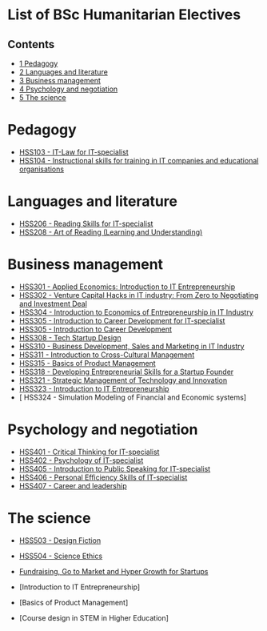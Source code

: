 






List of BSc Humanitarian Electives
==================================






Contents
--------


* [1 Pedagogy](#Pedagogy)
* [2 Languages and literature](#Languages_and_literature)
* [3 Business management](#Business_management)
* [4 Psychology and negotiation](#Psychology_and_negotiation)
* [5 The science](#The_science)



Pedagogy
========


* [HSS103 - IT-Law for IT-specialist](https://eduwiki.innopolis.university/index.php/BSHE:ITLawforIT-specialist)
* [HSS104 - Instructional skills for training in IT companies and educational organisations](https://eduwiki.innopolis.university/index.php/BSHE:InstructionalSkillsForTraining)


Languages and literature
========================


* [HSS206 - Reading Skills for IT-specialist](https://eduwiki.innopolis.university/index.php/BSHE:ReadingSkills)
* [HSS208 - Art of Reading (Learning and Understanding)](https://eduwiki.innopolis.university/index.php/BSTE:_Art_of_Reading_Learning_and_Understanding_)


Business management
===================


* [HSS301 - Applied Economics: Introduction to IT Entrepreneurship](https://eduwiki.innopolis.university/index.php/BSHE:AppliedEconomics)
* [HSS302 - Venture Capital Hacks in IT industry: From Zero to Negotiating and Investment Deal](https://eduwiki.innopolis.university/index.php/BSHE:VentureCapitalHacksInITIndustry)
* [HSS304 - Introduction to Economics of Entrepreneurship in IT Industry](https://eduwiki.innopolis.university/index.php/BSHE:IntroductionToEconomicsOfEntrepreneurship)
* [HSS305 - Introduction to Career Development for IT-specialist](https://eduwiki.innopolis.university/index.php/BSHE:IntroductiontoCareerDevelopmentforIT-specialist)
* [HSS305 - Introduction to Career Development](https://eduwiki.innopolis.university/index.php/BSHE:IntroductionToCareerDevelopment)
* [HSS308 - Tech Startup Design](https://eduwiki.innopolis.university/index.php/BSHE:TechStartuDesign)
* [HSS310 - Business Development, Sales and Marketing in IT Industry](https://eduwiki.innopolis.university/index.php/BSHE:BusinessDevelopmentSalesAndMarketinginITIndustry)
* [HSS311 - Introduction to Cross-Cultural Management](https://eduwiki.innopolis.university/index.php/BSHE:IntroductionToCross-CulturalManagement)
* [HSS315 - Basics of Product Management](https://eduwiki.innopolis.university/index.php/BSHE:BasicsOfProductManagement)
* [HSS318 - Developing Entrepreneurial Skills for a Startup Founder](https://eduwiki.innopolis.university/index.php/BSHE:_Developing_Entrepreneurial_Skills_for_a_Startup_Founder)
* [HSS321 - Strategic Management of Technology and Innovation](https://eduwiki.innopolis.university/index.php/BSHE:StrategicManagementOfTechnologyAndInnovation)
* [HSS323 - Introduction to IT Entrepreneurship](https://eduwiki.innopolis.university/index.php/BSHE:_Introduction_to_IT_Entrepreneurship)
* [ HSS324 - Simulation Modeling of Financial and Economic systems]


Psychology and negotiation
==========================


* [HSS401 - Critical Thinking for IT-specialist](https://eduwiki.innopolis.university/index.php/BSHE:CriticalThinking)
* [HSS402 - Psychology of IT-specialist](https://eduwiki.innopolis.university/index.php/BSHE:Psychology)
* [HSS405 - Introduction to Public Speaking for IT-specialist](https://eduwiki.innopolis.university/index.php/BSHE:IntroductionToPublicSpeaking)
* [HSS406 - Personal Efficiency Skills of IT-specialist](https://eduwiki.innopolis.university/index.php/BSHE:PersonalEfficiencySkills)
* [HSS407 - Career and leadership](https://eduwiki.innopolis.university/index.php/BSHE:_Career_and_leadership)


The science
===========


* [HSS503 - Design Fiction](https://eduwiki.innopolis.university/index.php/BSHE:DesignFiction)
* [HSS504 - Science Ethics](https://eduwiki.innopolis.university/index.php/BSHE:ScienceEthics)


  




* [Fundraising, Go to Market and Hyper Growth for Startups](https://eduwiki.innopolis.university/index.php/BSHE:_Fundraising,_Go_to_Market_and_Hyper_Growth_for_Startups)
* [Introduction to IT Entrepreneurshiр]
* [Basics of Product Management]
* [Course design in STEM in Higher Education]










